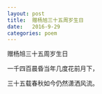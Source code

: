 ```yaml
---
layout: post
title:  赠杨旭三十五周岁生日
date:   2016-9-29
categories: poem
---
```

赠杨旭三十五周岁生日

一千四百晨昏当年几度花前月下，

三十五载春秋如今仍然潇洒风流。